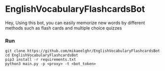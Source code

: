 # EnglishVocabularyFlashcardsBot
Hey, 
Using this bot, you can easily memorize new words by different 
methods such as flash cards and multiple choice quizzes


### Run
```
git clone https://github.com/mikaeelghr/EnglishVocabularyFlashcardsBot
cd EnglishVocabularyFlashcardsBot
pip3 install -r requirements.txt
python3 main.py -p <proxy> -t <bot_token>
```
